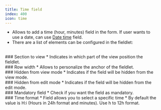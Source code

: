 ```yaml
---
title: Time field
index: 400
icon: time
---
```

* Allows to add a time (hour, minutes) field in the form. If user wants to use a date, can use [Date time](rules/palette/fieldlets/datefield) field.
* There are a list of elements can be configured in the fieldlet:

<br />
### Section to view
* Indicates in which part of the view position the fieldlet.

<br />
### Row width
* Allows to personalize the anchor of the fieldlet.

<br />
### Hidden from view mode
* Indicates if the field will be hidden from the view mode.

<br />
### Hidden from edit mode
* Indicates if the field will be hidden from the edit mode.

<br />
### Mandatory field
* Check if you want the field as mandatory.

<br />
### Time format
* Field allows you to select a specific time
* By default the value is H:i (Hours in 24h format and minutes). Use h to 12h format.
